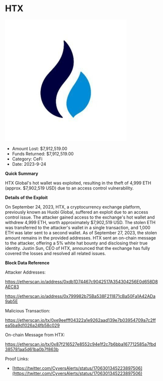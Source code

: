 # HTX
![HTX](/rektimages/HTX-Huobi-Global-Exploit.png)
- Amount Lost: $7,912,519.00
- Funds Returned: $7,912,519.00
- Category: CeFi
- Date: 2023-9-24

**Quick Summary**

HTX Global's hot wallet was exploited, resulting in the theft of 4,999 ETH (approx. $7,902,519 USD) due to an access control vulnerability.

  


 **Details of the Exploit**

On September 24, 2023, HTX, a cryptocurrency exchange platform, previously known as Huobi Global, suffered an exploit due to an access control issue. The attacker gained access to the exchange's hot wallet and withdrew 4,999 ETH, worth approximately $7,902,519 USD. The stolen ETH was transferred to the attacker's wallet in a single transaction, and 1,000 ETH was later sent to a second wallet. As of September 27, 2023, the stolen amount remains in the provided addresses. HTX sent an on-chain message to the attacker, offering a 5% white hat bounty and disclosing their true identity. Justin Sun, CEO of HTX, announced that the exchange has fully covered the losses and resolved all related issues.

  


 **Block Data Reference**

Attacker Addresses:

https://etherscan.io/address/0xdb1D74467c9042517A354304256E0d658D8AEC83

https://etherscan.io/address/0x799982b75Ba538F211871cBa50Fa1A42ADa9ab5E

  


Malicious Transaction:

https://etherscan.io/tx/0xe9eefff04322a1e9262aad139e7b03954709a7c2ffea5ba9d1026a24fb58c029

  


On-chain Message from HTX:

https://etherscan.io/tx/0x87f216527e8552c94e1f2c7b6bba167712585a7fbd385781aa5d61ba0b7f863b


Proof Links:
- [https://twitter.com/CyversAlerts/status/1706301345223897506](https://twitter.com/CyversAlerts/status/1706301345223897506)


